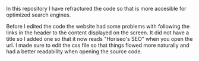In this repository I have refractured the code so that is more accesible for optimized search engines. 

Before I edited the code the website had some problems with following the links in the header to the content displayed on the screen. It did not have a title so I added one so that it now reads "Horiseo's SEO" when you open the url. I made sure to edit the css file so that things flowed more naturally and had a better readability when opening the source code. 


